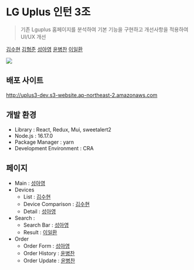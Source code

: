 # LG Uplus 인턴 3조
> 기존 Lguplus 홈페이지를 분석하여 기본 기능을 구현하고 개선사항을 적용하여 UI/UX 개선

[김수현](https://github.com/HiBird00) [김형준](https://github.com/hjkim0822) [성아영](https://github.com/Sungayoung) [윤병찬](https://github.com/Chaaany) [이일환](https://github.com/pppp0722)

<a href="https://github.com/uplus-3/backend/graphs/contributors">
  <img src="https://contrib.rocks/image?repo=uplus-3/backend" />
</a>

## 배포 사이트
http://uplus3-dev.s3-website.ap-northeast-2.amazonaws.com


## 개발 환경
- Library : React, Redux, Mui, sweetalert2
- Node.js : 16.17.0
- Package Manager : yarn
- Development Environment : CRA

## 페이지
- Main : [성아영](https://github.com/Sungayoung)
- Devices
  - List : [김수현](https://github.com/HiBird00)
  - Device Comparison : [김수현](https://github.com/HiBird00)
  - Detail : [성아영](https://github.com/Sungayoung)
- Search : 
  - Search Bar : [성아영](https://github.com/Sungayoung)
  - Result : [이일환](https://github.com/pppp0722)
- Order
  - Order Form : [성아영](https://github.com/Sungayoung)
  - Order History : [윤병찬](https://github.com/Chaaany)
  - Order Update : [윤병찬](https://github.com/Chaaany)
